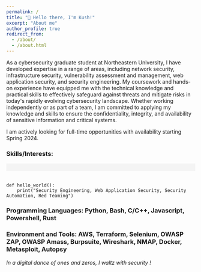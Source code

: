 ```yaml
---
permalink: /
title: "👋 Hello there, I'm Kush!"
excerpt: "About me"
author_profile: true
redirect_from: 
  - /about/
  - /about.html
---
```

As a cybersecurity graduate student at Northeastern University, I have developed expertise in a range of areas, including network security, infrastructure security, vulnerability assessment and management, web application security, and security engineering. My coursework and hands-on experience have equipped me with the technical knowledge and practical skills to effectively safeguard against threats and mitigate risks in today's rapidly evolving cybersecurity landscape. Whether working independently or as part of a team, I am committed to applying my knowledge and skills to ensure the confidentiality, integrity, and availability of sensitive information and critical systems.


I am actively looking for full-time opportunities with availability starting Spring 2024.

### Skills/Interests: <pre style="background-color: #f4f4f4; padding: 10px;">
<code>
def hello_world():
    print("Security Engineering, Web Application Security, Security Automation, Red Teaming")
</code>
</pre>

### Programming Languages: Python, Bash, C/C++, Javascript, Powershell, Rust
### Environment and Tools: AWS, Terraform, Selenium, OWASP ZAP, OWASP Amass, Burpsuite, Wireshark, NMAP, Docker, Metasploit, Autopsy

*In a digital dance of ones and zeros, I waltz with security !*
